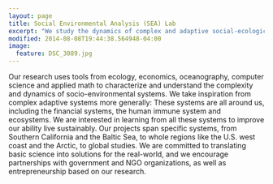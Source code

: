 ```yaml
---
layout: page
title: Social Environmental Analysis (SEA) Lab
excerpt: "We study the dynamics of complex and adaptive social-ecological systems to improve the well-being of people around the  world"
modified: 2014-08-08T19:44:38.564948-04:00
image:
  feature: DSC_3089.jpg
---
```


Our research uses tools from ecology, economics, oceanography, computer science and applied math to characterize and understand the complexity and dynamics of socio-environmental systems. We take inspiration from complex adaptive systems more generally: These systems are all around us, including the financial systems, the human immune system and ecosystems. We are interested in learning from all these systems to improve our ability live sustainably. Our projects span specific systems, from Southern California and the Baltic Sea, to whole regions like the U.S. west coast and the Arctic, to global studies. We are committed to translating basic science into solutions for the real-world, and we encourage partnerships with government and NGO organizations, as well as entrepreneurship based on our research. 

